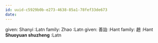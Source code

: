 ```yaml
---
id: uuid-c5929b0b-e273-4638-85a1-78fef33de673
date: 
---
```


given: Shanyi :Latn
family: Zhao  :Latn
given: 善詒 :Hant
family: 趙 :Hant
**Shuoyuan shuzheng** :Latn